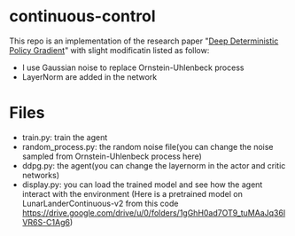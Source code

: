 # continuous-control
This repo is an implementation of the research paper "[Deep Deterministic Policy Gradient](https://arxiv.org/abs/1509.02971)" with slight modificatin listed as follow:

* I use Gaussian noise to replace Ornstein-Uhlenbeck process
* LayerNorm are added in the network

# Files
* train.py: train the agent
* random_process.py: the random noise file(you can change the noise sampled from Ornstein-Uhlenbeck process here)
* ddpg.py: the agent(you can change the layernorm in the actor and critic networks)
* display.py: you can load the trained model and see how the agent interact with the environment
(Here is a pretrained model on LunarLanderContinuous-v2 from this code https://drive.google.com/drive/u/0/folders/1gGhH0ad7OT9_tuMAaJq36lVR6S-C1Ag6)

